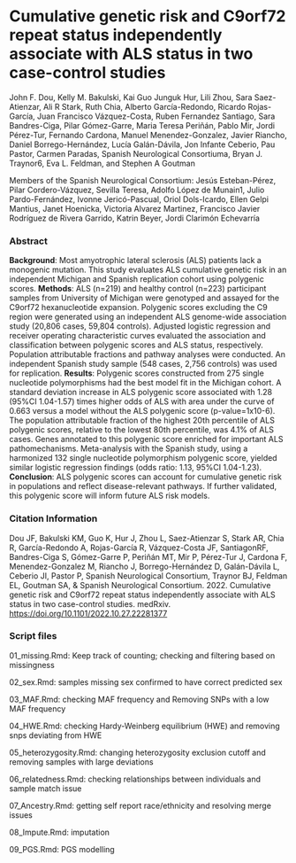 # Cumulative genetic risk and C9orf72 repeat status independently associate with ALS status in two case-control studies

John F. Dou, Kelly M. Bakulski, Kai Guo Junguk Hur, Lili Zhou, Sara Saez-Atienzar, Ali R Stark, Ruth Chia, Alberto García-Redondo, Ricardo Rojas-García, Juan Francisco Vázquez-Costa, Ruben Fernandez Santiago, Sara Bandres-Ciga, Pilar Gómez-Garre, Maria Teresa Periñán, Pablo Mir, Jordi Pérez-Tur, Fernando Cardona, Manuel Menendez-Gonzalez, Javier Riancho, Daniel Borrego-Hernández, Lucía Galán-Dávila, Jon Infante Ceberio, Pau Pastor, Carmen Paradas, Spanish Neurological Consortiuma, Bryan J. Traynor6, Eva L. Feldman, and Stephen A Goutman

Members of the Spanish Neurological Consortium: Jesús Esteban-Pérez, Pilar Cordero-Vázquez, Sevilla Teresa, Adolfo López de Munain1, Julio Pardo-Fernández, Ivonne Jericó-Pascual, Oriol Dols-Icardo, Ellen Gelpi Mantius, Janet Hoenicka, Victoria Alvarez Martinez, Francisco Javier Rodríguez de Rivera Garrido, Katrin Beyer, Jordi Clarimón Echevarría


### Abstract 
**Background**: Most amyotrophic lateral sclerosis (ALS) patients lack a monogenic mutation. This study evaluates ALS cumulative genetic risk in an independent Michigan and Spanish replication cohort using polygenic scores.
**Methods**: ALS (n=219) and healthy control (n=223) participant samples from University of Michigan were genotyped and assayed for the C9orf72 hexanucleotide expansion. Polygenic scores excluding the C9 region were generated using an independent ALS genome-wide association study (20,806 cases, 59,804 controls). Adjusted logistic regression and receiver operating characteristic curves evaluated the association and classification between polygenic scores and ALS status, respectively. Population attributable fractions and pathway analyses were conducted. An independent Spanish study sample (548 cases, 2,756 controls) was used for replication.
**Results**: Polygenic scores constructed from 275 single nucleotide polymorphisms had the best model fit in the Michigan cohort. A standard deviation increase in ALS polygenic score associated with 1.28 (95%CI 1.04-1.57) times higher odds of ALS with area under the curve of 0.663 versus a model without the ALS polygenic score (p-value=1x10-6). The population attributable fraction of the highest 20th percentile of ALS polygenic scores, relative to the lowest 80th percentile, was 4.1% of ALS cases. Genes annotated to this polygenic score enriched for important ALS pathomechanisms. Meta-analysis with the Spanish study, using a harmonized 132 single nucleotide polymorphism polygenic score, yielded similar logistic regression findings (odds ratio: 1.13, 95%CI 1.04-1.23).
**Conclusion**: ALS polygenic scores can account for cumulative genetic risk in populations and reflect disease-relevant pathways. If further validated, this polygenic score will inform future ALS risk models.

### Citation Information 
Dou JF, Bakulski KM, Guo K, Hur J, Zhou L, Saez-Atienzar S, Stark AR, Chia R, García-Redondo A, Rojas-García R, Vázquez-Costa JF, SantiagonRF, Bandres-Ciga S, Gómez-Garre P, Periñán MT, Mir P, Pérez-Tur J, Cardona F, Menendez-Gonzalez M, Riancho J, Borrego-Hernández D, Galán-Dávila L, Ceberio JI, Pastor P, Spanish Neurological Consortium, Traynor BJ, Feldman EL, Goutman SA, & Spanish Neurological Consortium. 2022. Cumulative genetic risk and C9orf72 repeat status independently associate with ALS status in two case-control studies. medRxiv. https://doi.org/10.1101/2022.10.27.22281377 

### Script files 
01_missing.Rmd: Keep track of counting; checking and filtering based on missingness

02_sex.Rmd: samples missing sex confirmed to have correct predicted sex

03_MAF.Rmd: checking MAF frequency and Removing SNPs with a low MAF frequency

04_HWE.Rmd: checking Hardy-Weinberg equilibrium (HWE) and removing snps deviating from HWE

05_heterozygosity.Rmd: changing heterozygosity exclusion cutoff and removing samples with large deviations

06_relatedness.Rmd: checking relationships between individuals and sample match issue

07_Ancestry.Rmd: getting self report race/ethnicity and resolving merge issues

08_Impute.Rmd: imputation

09_PGS.Rmd: PGS modelling
